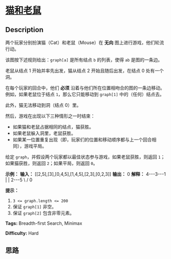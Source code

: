 # [猫和老鼠][title]

## Description

两个玩家分别扮演猫（Cat）和老鼠（Mouse）在 **无向** 图上进行游戏，他们轮流行动。

该图按下述规则给出：`graph[a]` 是所有结点 `b` 的列表，使得 `ab` 是图的一条边。

老鼠从结点 1 开始并率先出发，猫从结点 2 开始且随后出发，在结点 0 处有一个洞。

在每个玩家的回合中，他们 **必须** 沿着与他们所在位置相吻合的图的一条边移动。例如，如果老鼠位于结点 `1`，那么它只能移动到 `graph[1]`
中的（任何）结点去。

此外，猫无法移动到洞（结点 0）里。

然后，游戏在出现以下三种情形之一时结束：

  * 如果猫和老鼠占据相同的结点，猫获胜。
  * 如果老鼠躲入洞里，老鼠获胜。
  * 如果某一位置重复出现（即，玩家们的位置和移动顺序都与上一个回合相同），游戏平局。

给定 `graph`，并假设两个玩家都以最佳状态参与游戏，如果老鼠获胜，则返回 `1`；如果猫获胜，则返回 `2`；如果平局，则返回 `0`。



**示例：**
            **输入：** [[2,5],[3],[0,4,5],[1,4,5],[2,3],[0,2,3]]    **输出：** 0    **解释：**    4---3---1    |   |    2---5     \ /      0    



**提示：**

  1. `3 <= graph.length <= 200`
  2. 保证 `graph[1]` 非空。
  3. 保证 `graph[2]` 包含非零元素。


**Tags:** Breadth-first Search, Minimax

**Difficulty:** Hard

## 思路

[title]: https://leetcode-cn.com/problems/cat-and-mouse
